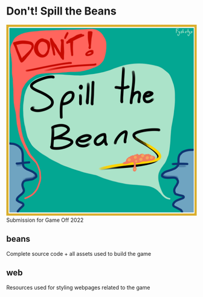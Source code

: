 # Don't! Spill the Beans
![Two blue men saying 'Don't! Spill the Beans'](web/logo.png)
Submission for Game Off 2022

## beans
Complete source code + all assets used to build the game

## web
Resources used for styling webpages related to the game
